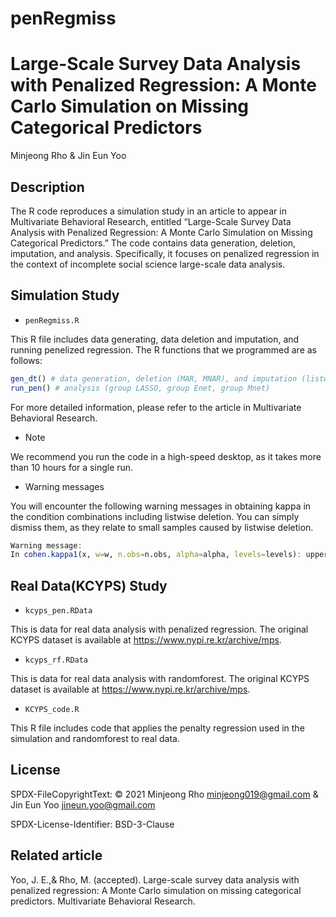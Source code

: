 # penRegmiss

# Large-Scale Survey Data Analysis with Penalized Regression: A Monte Carlo Simulation on Missing Categorical Predictors

Minjeong Rho & Jin Eun Yoo

## Description

The R code reproduces a simulation study in an article to appear in Multivariate Behavioral Research, entitled “Large-Scale Survey Data Analysis with Penalized Regression: A Monte Carlo Simulation on Missing Categorical Predictors.” The code contains data generation, deletion, imputation, and analysis. Specifically, it focuses on penalized regression in the context of incomplete social science large-scale data analysis. 

## Simulation Study

* `penRegmiss.R`  

This R file includes data generating, data deletion and imputation, and running penelized regression. The R functions that we programmed are as follows: 

```R
gen_dt() # data generation, deletion (MAR, MNAR), and imputation (listwise deletion, k-NN, EM)
run_pen() # analysis (group LASSO, group Enet, group Mnet)
```
For more detailed information, please refer to the article in Multivariate Behavioral Research. 

* Note

We recommend you run the code in a high-speed desktop, as it takes more than 10 hours for a single run. 

* Warning messages

You will encounter the following warning messages in obtaining kappa in the condition combinations including listwise deletion. You can simply dismiss them, as they relate to small samples caused by listwise deletion. 

```R
Warning message:
In cohen.kappa1(x, w=w, n.obs=n.obs, alpha=alpha, levels=levels): upper or lower confidence interval exceed abs(1) and set to +- 1. 
```


## Real Data(KCYPS) Study

* `kcyps_pen.RData`

This is data for real data analysis with penalized regression. The original KCYPS dataset is available at https://www.nypi.re.kr/archive/mps.

* `kcyps_rf.RData`

This is data for real data analysis with randomforest. The original KCYPS dataset is available at https://www.nypi.re.kr/archive/mps.

* `KCYPS_code.R`

This R file includes code that applies the penalty regression used in the simulation and randomforest to real data.

## License 

SPDX-FileCopyrightText: © 2021 Minjeong Rho <minjeong019@gmail.com> & Jin Eun Yoo <jineun.yoo@gmail.com>

SPDX-License-Identifier: BSD-3-Clause

## Related article
Yoo, J. E.,& Rho, M. (accepted). Large-scale survey data analysis with penalized regression: A Monte Carlo simulation on missing categorical predictors. Multivariate Behavioral Research. 





